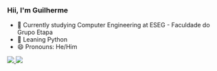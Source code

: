 ### Hii, I'm Guilherme 

- 🔭 Currently studying Computer Engineering at ESEG - Faculdade do Grupo Etapa
- 🌱 Leaning Python
- 😄 Pronouns: He/Him

<a href="https://github.com/guimmachado/github-readme-stats">
  <img align="180em" src="https://github-readme-stats.vercel.app/api?username=guimmachado&show_icons=true&theme=synthwave&include_all_commits=true&count_private=true" />
</a>
<a href="https://github.com/guimmachado/github-readme-stats">
  <img align="180em" src="https://github-readme-stats.vercel.app/api/top-langs/?username=guimmachado&hide_progress=true&theme=synthwave" />
</a>
